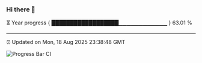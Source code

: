 ### Hi there 👋

⏳ Year progress { ██████████████████▁▁▁▁▁▁▁▁▁▁▁▁ } 63.01 %

---

⏰ Updated on Mon, 18 Aug 2025 23:38:48 GMT

![Progress Bar CI](https://github.com/IshwaranRudhara/GIT-ACTION/workflows/Progress%20Bar%20CI/badge.svg)
